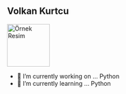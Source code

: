 ## Volkan Kurtcu




<img height = "100" src="https://github.com/user-attachments/assets/66ce959f-1ce8-44ec-ba14-72bebe9fdf2e" alt="Örnek Resim"/>

- 🔭 I’m currently working on ... Python
- 🌱 I’m currently learning ...   Python

